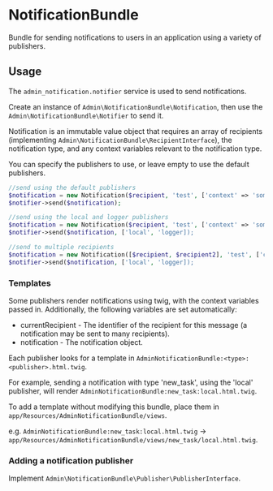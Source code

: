 # NotificationBundle

Bundle for sending notifications to users in an application using a variety of publishers.

## Usage

The `admin_notification.notifier` service is used to send notifications.

Create an instance of
`Admin\NotificationBundle\Notification`, then use the
`Admin\NotificationBundle\Notifier` to send it.

Notification is an immutable value object that requires an array of
recipients (implementing `Admin\NotificationBundle\RecipientInterface`),
the notification type, and any context variables relevant
to the notification type.

You can specify the publishers to use, or leave empty to use the
default publishers.

```php
//send using the default publishers
$notification = new Notification($recipient, 'test', ['context' => 'some_context_variable']);
$notifier->send($notification);
```

```php
//send using the local and logger publishers
$notification = new Notification($recipient, 'test', ['context' => 'some_context_variable']);
$notifier->send($notification, ['local', 'logger]);
```

```php
//send to multiple recipients
$notification = new Notification([$recipient, $recipient2], 'test', ['context' => 'some_context_variable']);
$notifier->send($notification, ['local', 'logger]);
```

### Templates

Some publishers render notifications using twig, with the context
variables passed in. Additionally, the following variables are set
automatically:

* currentRecipient - The identifier of the recipient for this message
  (a notification may be sent to many recipients).
* notification - The notification object.

Each publisher looks for a template in
`AdminNotificationBundle:<type>:<publisher>.html.twig`.

For example, sending a notification with type 'new_task', using the
'local' publisher, will render `AdminNotificationBundle:new_task:local.html.twig`.

To add a template without modifying this bundle, place them in
`app/Resources/AdminNotificationBundle/views`.

e.g. `AdminNotificationBundle:new_task:local.html.twig` ->
`app/Resources/AdminNotificationBundle/views/new_task/local.html.twig`.

### Adding a notification publisher

Implement `Admin\NotificationBundle\Publisher\PublisherInterface`.
